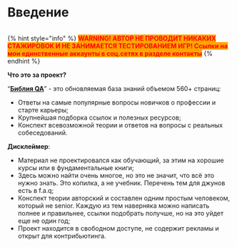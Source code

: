 # Введение

<figure><img src=".gitbook/assets/5fb0706dfacf60e0d6152bfa2c39d6db.png" alt=""><figcaption></figcaption></figure>

{% hint style="info" %}
<mark style="color:red;background-color:orange;">**WARNING! АВТОР НЕ ПРОВОДИТ НИКАКИХ СТАЖИРОВОК И НЕ ЗАНИМАЕТСЯ ТЕСТИРОВАНИЕМ ИГР! Ссылки на мои единственные аккаунты в соц.сетях в разделе контакты**</mark>
{% endhint %}

**Что это за проект?**

“[**Библия QA**](https://vladislaveremeev.gitbook.io/qa\_bible/)” - это обновляемая база знаний объемом 560+ страниц:

* Ответы на самые популярные вопросы новичков о профессии и старте карьеры;
* Крупнейшая подборка ссылок и полезных ресурсов;
* Конспект всевозможной теории и ответов на вопросы с реальных собеседований.

**Дисклеймер**:

* Материал не проектировался как обучающий, за этим на хорошие курсы или в фундаментальные книги;
* Здесь можно найти очень многое, но это не значит, что всё это нужно знать. Это копилка, а не учебник. Перечень тем для джунов есть в f.a.q;
* Конспект теории авторский и составлен одним простым человеком, который не senior. Каждую из тем наверняка можно написать полнее и правильнее, ссылки подобрать получше, но на это уйдет еще не один год;
* Проект находится в свободном доступе, не содержит рекламы и открыт для контрибьютинга.
